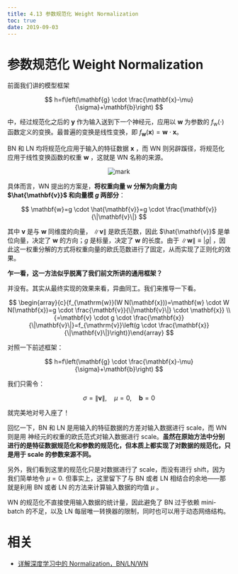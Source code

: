 ```yaml
---
title: 4.13 参数规范化 Weight Normalization
toc: true
date: 2019-09-03
---
```

# 参数规范化 Weight Normalization



前面我们讲的模型框架

$$
h=f\left(\mathbf{g} \cdot \frac{\mathbf{x}-\mu}{\sigma}+\mathbf{b}\right)
$$

中，经过规范化之后的 $\mathbf{y}$ 作为输入送到下一个神经元，应用以 $\mathbf{w}$ 为参数的 $f_{\mathrm{w}}(\cdot)$ 函数定义的变换。最普遍的变换是线性变换，即 $f_{\mathbf{w}}(\mathbf{x})=\mathbf{w} \cdot \mathbf{x}$。



BN 和 LN 均将规范化应用于输入的特征数据 $\mathbf{x}$ ，而 WN 则另辟蹊径，将规范化应用于线性变换函数的权重 $\mathbf{w}$ ，这就是 WN 名称的来源。


<center>

![mark](http://images.iterate.site/blog/image/20190902/XfCBvDAwVVIb.png?imageslim)


</center>

具体而言，WN 提出的方案是，**将权重向量 $\mathbf{w}$ 分解为向量方向 $\hat{\mathbf{v}}$ 和向量模 $g$ 两部分**：

$$
\mathbf{w}=g \cdot \hat{\mathbf{v}}=g \cdot \frac{\mathbf{v}}{\|\mathbf{v}\|}
$$


其中 $\mathbf{v}$ 是与 $\mathbf{w}$ 同维度的向量， $\|\mathbf{v}\|_{}$ 是欧氏范数，因此 $\hat{\mathbf{v}}$ 是单位向量，决定了 $\mathbf{w}$ 的方向；$g$ 是标量，决定了 $\mathbf{w}$ 的长度。由于 $\|\mathbf{w}\| \equiv|g|$ ，因此这一权重分解的方式将权重向量的欧氏范数进行了固定，从而实现了正则化的效果。



**乍一看，这一方法似乎脱离了我们前文所讲的通用框架？**



并没有。其实从最终实现的效果来看，异曲同工。我们来推导一下看。

$$
\begin{array}{c}{f_{\mathrm{w}}(W N(\mathbf{x}))=\mathbf{w} \cdot W N(\mathbf{x})=g \cdot \frac{\mathbf{v}}{\|\mathbf{v}\|} \cdot \mathbf{x}} \\ {=\mathbf{v} \cdot g \cdot \frac{\mathbf{x}}{\|\mathbf{v}\|}=f_{\mathrm{v}}\left(g \cdot \frac{\mathbf{x}}{\|\mathbf{v}\|}\right)}\end{array}
$$

对照一下前述框架：

$$
h=f\left(\mathbf{g} \cdot \frac{\mathbf{x}-\mu}{\sigma}+\mathbf{b}\right)
$$

我们只需令：

$$
\sigma=\|\mathbf{v}\|, \quad \mu=0, \quad \mathbf{b}=0
$$

就完美地对号入座了！



回忆一下，BN 和 LN 是用输入的特征数据的方差对输入数据进行 scale，而 WN 则是用 神经元的权重的欧氏范式对输入数据进行 scale。**虽然在原始方法中分别进行的是特征数据规范化和参数的规范化，但本质上都实现了对数据的规范化，只是用于 scale 的参数来源不同。**



另外，我们看到这里的规范化只是对数据进行了 scale，而没有进行 shift，因为我们简单地令 $\mu=0$. 但事实上，这里留下了与 BN 或者 LN 相结合的余地——那就是利用 BN 或者 LN 的方法来计算输入数据的均值 $\mu$ 。



WN 的规范化不直接使用输入数据的统计量，因此避免了 BN 过于依赖 mini-batch 的不足，以及 LN 每层唯一转换器的限制，同时也可以用于动态网络结构。







# 相关

- [详解深度学习中的 Normalization，BN/LN/WN](https://zhuanlan.zhihu.com/p/33173246)
